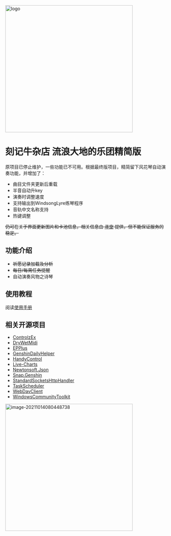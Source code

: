 <img src="img/logo_nbg.png" width="400px" alt="logo" style="margin-left:0;" />

# 刻记牛杂店 流浪大地的乐团精简版

原项目已停止维护，一些功能已不可用。根据最终版项目，精简留下风花琴自动演奏功能，并增加了：

- 曲目文件夹更新后重载
- 半音自动升key
- 演奏时调整速度
- 支持输出到WindsongLyre练琴程序
- 音轨中文名称支持
- 热键调整

~~仍可在关于界面更新图片和卡池信息，相关信息由 [寻空](https://github.com/xunkong) 提供，但不能保证服务的稳定。~~

## 功能介绍

- ~~祈愿记录加载及分析~~
- ~~每日/每周任务提醒~~
- 自动演奏风物之诗琴

## 使用教程

阅读[使用手册](https://github.com/Scighost/KeqingNiuza/blob/main/Manual.md)

## 相关开源项目

- [ControlzEx](https://github.com/ControlzEx/ControlzEx)
- [DryWetMidi](https://github.com/melanchall/drywetmidi)
- [EPPlus](https://github.com/JanKallman/EPPlus)
- [GenshinDailyHelper](https://github.com/yinghualuowu/GenshinDailyHelper)
- [HandyControl](https://github.com/HandyOrg/HandyControl)
- [Live-Charts](https://github.com/Live-Charts/Live-Charts)
- [Newtonsoft.Json](https://github.com/JamesNK/Newtonsoft.Json)
- [Snap.Genshin](https://github.com/DGP-Studio/Snap.Genshin)
- [StandardSocketsHttpHandler](https://github.com/TalAloni/StandardSocketsHttpHandler)
- [TaskScheduler](https://github.com/dahall/taskscheduler)
- [WebDavClient](https://github.com/skazantsev/WebDavClient)
- [WindowsCommunityToolkit](https://github.com/CommunityToolkit/WindowsCommunityToolkit)


<img src="img/image-20211014080448738.png" alt="image-20211014080448738" width="400px" style="margin-left: 0;" />
